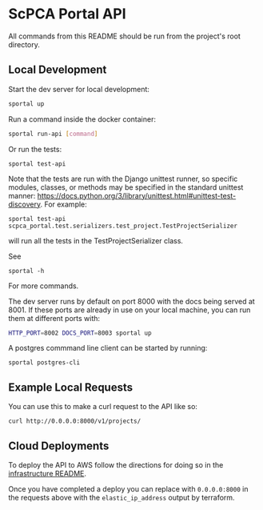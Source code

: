 # ScPCA Portal API

All commands from this README should be run from the project's root directory.

## Local Development

Start the dev server for local development:

```bash
sportal up
```

Run a command inside the docker container:

```bash
sportal run-api [command]
```

Or run the tests:

```
sportal test-api
```

Note that the tests are run with the Django unittest runner, so specific modules, classes, or methods may be specified in the standard unittest manner: https://docs.python.org/3/library/unittest.html#unittest-test-discovery.
For example:
```
sportal test-api scpca_portal.test.serializers.test_project.TestProjectSerializer
```

will run all the tests in the TestProjectSerializer class.

See
```
sportal -h
```

For more commands.

The dev server runs by default on port 8000 with the docs being served at 8001.
If these ports are already in use on your local machine, you can run them at different ports with:

```bash
HTTP_PORT=8002 DOCS_PORT=8003 sportal up
```

A postgres commmand line client can be started by running:

```
sportal postgres-cli
```

## Example Local Requests

You can use this to make a curl request to the API like so:

```
curl http://0.0.0.0:8000/v1/projects/
```

## Cloud Deployments

To deploy the API to AWS follow the directions for doing so in the [infrastructure README](../infrastructure/README.md).

Once you have completed a deploy you can replace with `0.0.0.0:8000` in the requests above with the `elastic_ip_address` output by terraform.
